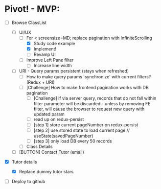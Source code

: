 # Pivot! - MVP:

- [ ] Browse ClassList
  - [ ] UI/UX
    - [ ] For < screensize=MD; replace pagination with InfiniteScrolling
      - [x] Study code example
      - [x] Implement!
      - [ ] Revamp UI
    - [ ] Improve Left Pane filter
      - [ ] Increase line width
  - [ ] URI - Query params persistent (stays when refreshed)
    - [ ] How to make query params 'synchronize' with current filters? (Redux + URI)
    - [ ] [Challenge] How to make frontend pagination works with DB pagination
      - [ ] [Challenge] if via server query, records that do not fall within filter parameter will be discarded - unless by removing FE filter, will cause the browser to request new query with updated param
      - [ ] read up on redux-persist
      - [ ] [step 1] store current pageNumber on redux-persist
      - [ ] [step 2] use stored state to load current page // useState(savedPageNumber)
      - [ ] [step 3] only load DB every 50 records
    - [ ] Class Details
  - [ ] [BUTTON] Contact Tutor (email)
- [x] Tutor details
  - [x] Replace dummy tutor stars
- [ ] Deploy to github

